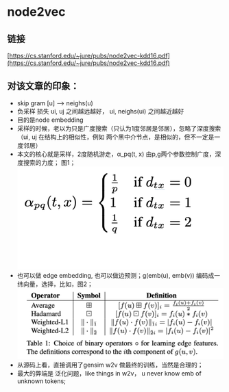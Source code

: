 # node2vec
## 链接
[https://cs.stanford.edu/~jure/pubs/node2vec-kdd16.pdf](https://cs.stanford.edu/~jure/pubs/node2vec-kdd16.pdf)
## 对该文章的印象：
- skip gram  [u] --> neighs(u)
- 负采样 损失 ui, uj 之间越远越好， ui, neighs(ui) 之间越近越好
- 目的是node embedding 
- 采样的时候，老以为只是广度搜索（只认为1度邻居是邻居），忽略了深度搜索（ui, uj 在结构上的相似性，例如 两个黑中介节点，是相似的，但不一定是一度邻居）
- 本文的核心就是采样，2度随机游走，α_pq(t, x) 由p,g两个参数控制广度，深度搜索的力度； 图1；![Drag Racing](../imgs/node2vec_1.png)
- 也可以做 edge embedding, 也可以做边预测；g(emb(u), emb(v)) 编码成一纬向量，选择，比如，图2；![Drag Racing](../imgs/node2vec_2.png)
- 从源码上看，直接调用了gensim w2v 做最终的训练，当然是合理的；
- 最大的弊端是 泛化问题，like things in w2v， u never know emb of unknown tokens;                          
